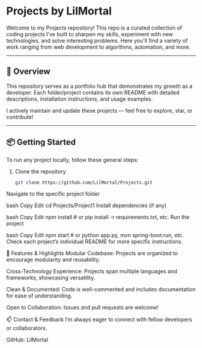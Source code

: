 # Projects by LilMortal

Welcome to my Projects repository! This repo is a curated collection of coding projects I've built to sharpen my skills, experiment with new technologies, and solve interesting problems. Here you'll find a variety of work ranging from web development to algorithms, automation, and more.

---

## 🚀 Overview

This repository serves as a portfolio hub that demonstrates my growth as a developer. Each folder/project contains its own README with detailed descriptions, installation instructions, and usage examples.

I actively maintain and update these projects — feel free to explore, star, or contribute!

---

## 📦 Getting Started

To run any project locally, follow these general steps:

1. Clone the repository  
   ```bash
   git clone https://github.com/LilMortal/Projects.git
Navigate to the specific project folder

bash
Copy
Edit
cd Projects/Project1
Install dependencies (if any)

bash
Copy
Edit
npm install    # or pip install -r requirements.txt, etc.
Run the project

bash
Copy
Edit
npm start      # or python app.py, mvn spring-boot:run, etc.
Check each project’s individual README for more specific instructions.

🌟 Features & Highlights
Modular Codebase: Projects are organized to encourage modularity and reusability.

Cross-Technology Experience: Projects span multiple languages and frameworks, showcasing versatility.

Clean & Documented: Code is well-commented and includes documentation for ease of understanding.

Open to Collaboration: Issues and pull requests are welcome!

📫 Contact & Feedback
I’m always eager to connect with fellow developers or collaborators.

GitHub: LilMortal

